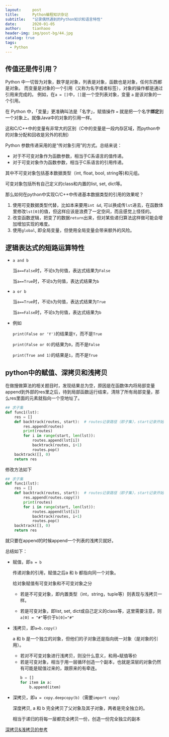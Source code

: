```yaml
---
layout:     post
title:      Python编程知识杂记
subtitle:   "记录偶然遇到的Python知识和语言特性"
date:       2020-01-05
author:     tianhaoo
header-img: img/post-bg/44.jpg
catalog: true
tags:
  - Python
---
```


## 传值还是传引用？

Python 中一切皆为对象，数字是对象，列表是对象，函数也是对象，任何东西都是对象。
而变量是对象的一个引用（又称为名字或者标签），对象的操作都是通过引用来完成的。
例如，在`a = []`中，`[]`是一个空列表对象，变量 `a` 是该对象的一个引用。

在 Python 中，「变量」更准确叫法是「名字」，赋值操作 `=` 就是把一个名字**绑定**到一个对象上。就像Java中的对象的引用一样。

这和C/C++中的变量有非常大的区别（C中的变量是一段内存区域，而python中的对象分配和回收是另外的机制）

Python 参数传递采用的是“传对象引用”的方式。总结来说：

* 对于不可变对象作为函数参数，相当于C系语言的值传递。
* 对于可变对象作为函数参数，相当于C系语言的引用传递。

其中不可变对象包括基本数据类型（int, float, bool, string等)和元组。

可变对象包括所有自己定义的class和内置的list, set, dict等。

那么如何在python中实现C/C++中传递基本数据类型的引用的效果呢？

1. 使用可变数据类型代替，比如本来要用`int &d`, 可以换成传`lst`进去，在函数体里修改`lst[0]`的值，但这样应该是浪费了一定空间，而且感觉上怪怪的。
2. 改变函数逻辑，把变了的数据`return`出来，但对某些递归算法这样做可能会增加增加实现的难度。
3. 使用`global`, 即全局变量，但使用全局变量会带来额外的风险。

## 逻辑表达式的短路运算特性

* `a and b`

    当`a==False`时，不论`b`为何值，表达式结果为`False`

    当`a==True`时，不论`b`为何值，表达式结果为`b`

* `a or b`

    当`a==True`时，不论`b`为何值，表达式结果为`True`

    当`a==False`时，不论`b`为何值，表达式结果为`b`

* 例如
    
    `print(False or 'Y')`的结果是`Y`，而不是`True`

    `print(False or 0)`的结果为`0`，而不是`False`

    `print(True and 1)`的结果是`1`，而不是`True`

      
## python中的赋值、深拷贝和浅拷贝
 
在做搜做算法的相关题目时，发现结果总为空，原因是在函数体内将局部变量append到外部的res里之后，待到局部函数运行结束，清除了所有局部变量，那么res里面的元素就指向一个空地址了。

```python
## 求子集
def func1(lst):
    res = []
    def backtrack(routes, start):  # routes记录路径（即子集），start记录开始位置（间接记录剩下的选择）
        res.append(routes)
        print(routes)
        for i in range(start, len(lst)):
            routes.append(lst[i])
            backtrack(routes, i+1)
            routes.pop()
    backtrack([], 0)
    return res
```

修改方法如下

```python
## 求子集
def func1(lst):
    res = []
    def backtrack(routes, start):  # routes记录路径（即子集），start记录开始位置（间接记录剩下的选择）
        res.append(routes.copy())
        print(routes)
        for i in range(start, len(lst)):
            routes.append(lst[i])
            backtrack(routes, i+1)
            routes.pop()
    backtrack([], 0)
    return res
```

就只要在append的时候append一个列表的浅拷贝就好。

总结如下：

* 赋值，即`a = b`

    传递对象的引用，赋值之后a 和 b 都指向同一个对象。
    
    给对象赋值有可变对象和不可变对象之分

    * 若是不可变对象，即内置类型（int，string，tuple等）则表现与浅拷贝一样。

    * 若是可变对象，即list, set, dict或自己定义的class等，这里需要注意，则`a[0] = "#"`等价于`b[0]="#"`


* 浅拷贝，即`a=b.copy()`
  
    a 和 b 是一个独立的对象，但他们的子对象还是指向统一对象（是对象的引用）。

    * 若对不可变对象进行浅拷贝，则没什么意义，和用`=`赋值等价
    * 若是可变对象，相当于用一层循环创造一个副本，也就是深层的对象仍然有可能是赋值过来的，跟原来的有牵连。
        ```python
        b = []
        for item in a:
            b.append(item)
        ```

* 深拷贝，即`a = copy.deepcopy(b)`（需要`import copy`）
    
    深度拷贝, a 和 b 完全拷贝了父对象及其子对象，两者是完全独立的。

    相当于递归的将每一层都完全拷贝一份，创造一份完全独立的副本


[深拷贝&浅拷贝的参考](https://www.runoob.com/w3cnote/python-understanding-dict-copy-shallow-or-deep.html)
  
  
